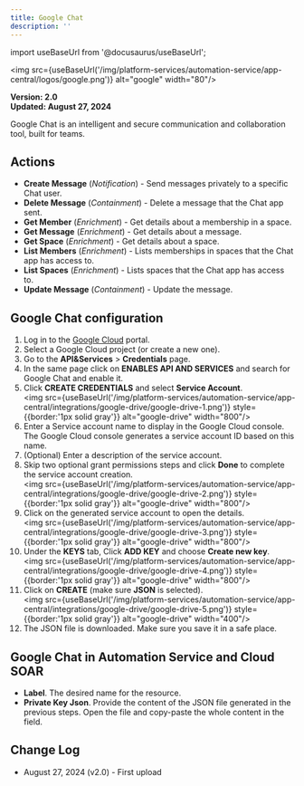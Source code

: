 ```yaml
---
title: Google Chat
description: ''
---
```


import useBaseUrl from '@docusaurus/useBaseUrl';

<img src={useBaseUrl('/img/platform-services/automation-service/app-central/logos/google.png')} alt="google" width="80"/>

**Version: 2.0  
Updated: August 27, 2024**

Google Chat is an intelligent and secure communication and collaboration tool, built for teams.

## Actions

* **Create Message** (*Notification*) - Send messages privately to a specific Chat user.
* **Delete Message** (*Containment*) - Delete a message that the Chat app sent.
* **Get Member** (*Enrichment*) - Get details about a membership in a space.
* **Get Message** (*Enrichment*) - Get details about a message.
* **Get Space** (*Enrichment*) - Get details about a space.
* **List Members** (*Enrichment*) - Lists memberships in spaces that the Chat app has access to.
* **List Spaces** (*Enrichment*) - Lists spaces that the Chat app has access to.
* **Update Message** (*Containment*) - Update the message.

## Google Chat configuration

1. Log in to the [Google Cloud](https://console.cloud.google.com) portal.
2. Select a Google Cloud project (or create a new one).
3. Go to the **API&Services** > **Credentials** page.
4. In the same page click on **ENABLES API AND SERVICES** and search for Google Chat and enable it.
5. Click **CREATE CREDENTIALS** and select **Service Account**.<br/><img src={useBaseUrl('/img/platform-services/automation-service/app-central/integrations/google-drive/google-drive-1.png')} style={{border:'1px solid gray'}} alt="google-drive" width="800"/>
6. Enter a Service account name to display in the Google Cloud console. The Google Cloud console generates a service account ID based on this name.
7. (Optional) Enter a description of the service account.
8. Skip two optional grant permissions steps and click **Done** to complete the service account creation.<br/><img src={useBaseUrl('/img/platform-services/automation-service/app-central/integrations/google-drive/google-drive-2.png')} style={{border:'1px solid gray'}} alt="google-drive" width="800"/>
9. Click on the generated service account to open the details.<br/><img src={useBaseUrl('/img/platform-services/automation-service/app-central/integrations/google-drive/google-drive-3.png')} style={{border:'1px solid gray'}} alt="google-drive" width="800"/>
10. Under the **KEYS** tab, Click **ADD KEY** and choose **Create new key**.<br/><img src={useBaseUrl('/img/platform-services/automation-service/app-central/integrations/google-drive/google-drive-4.png')} style={{border:'1px solid gray'}} alt="google-drive" width="800"/>
11. Click on **CREATE** (make sure **JSON** is selected).<br/><img src={useBaseUrl('/img/platform-services/automation-service/app-central/integrations/google-drive/google-drive-5.png')} style={{border:'1px solid gray'}} alt="google-drive" width="400"/>
12. The JSON file is downloaded. Make sure you save it in a safe place.

## Google Chat in Automation Service and Cloud SOAR

* **Label**. The desired name for the resource.
* **Private Key Json**. Provide the content of the JSON file generated in the previous steps. Open the file and
  copy-paste the whole content in the field.

## Change Log

* August 27, 2024 (v2.0) - First upload